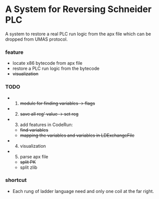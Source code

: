 # A System for Reversing Schneider PLC

A system to restore a real PLC run logic from the apx file which can be dropped from UMAS protocol.

### feature

- locate x86 bytecode from apx file
- restore a PLC run logic from the bytecode
- ~~visualization~~

### TODO

- 1. ~~module for finding variables -> flags~~
- 2. ~~save all reg' value -> set reg~~
- 3. add features in CodeRun:
    - ~~find variables~~
    - ~~mapping the variables and variables in LDExchangeFile~~
- 4. visualization
- 5. parse apx file
    - ~~split PK~~
    - split zlib

### shortcut

- Each rung of ladder language need and only one coil at the far right. 
